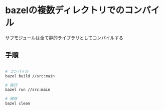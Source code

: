 # bazelの複数ディレクトリでのコンパイル
サブモジュールは全て静的ライブラリとしてコンパイルする

## 手順
```sh

# コンパイル
bazel build //src:main

# 実行
bazel run //src:main

# 掃除
bazel clean

```
